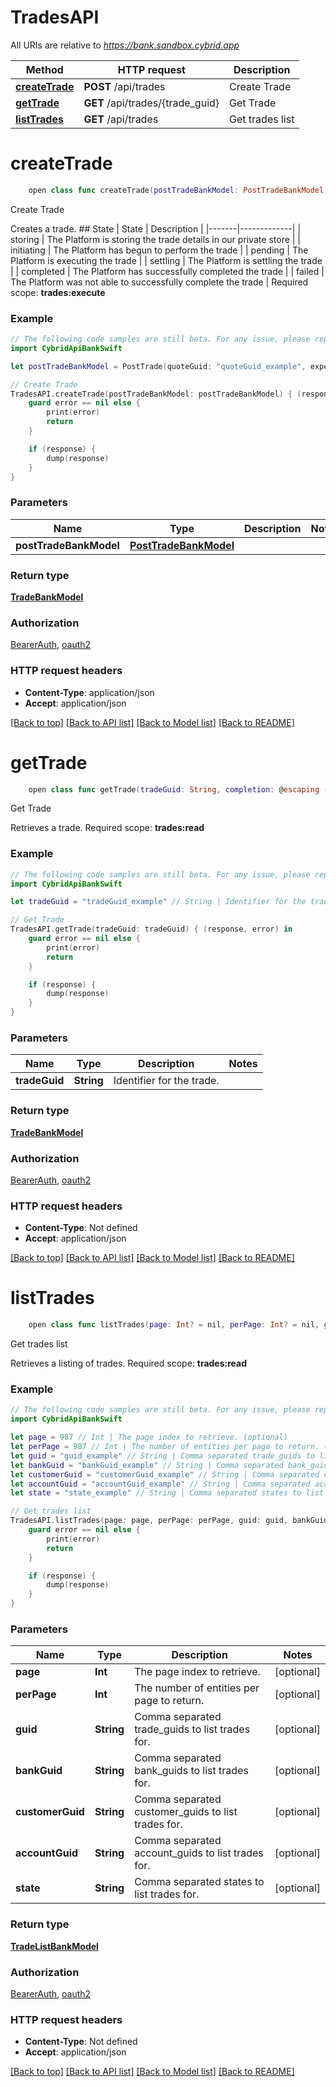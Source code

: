 # TradesAPI

All URIs are relative to *https://bank.sandbox.cybrid.app*

Method | HTTP request | Description
------------- | ------------- | -------------
[**createTrade**](TradesAPI.md#createtrade) | **POST** /api/trades | Create Trade
[**getTrade**](TradesAPI.md#gettrade) | **GET** /api/trades/{trade_guid} | Get Trade
[**listTrades**](TradesAPI.md#listtrades) | **GET** /api/trades | Get trades list


# **createTrade**
```swift
    open class func createTrade(postTradeBankModel: PostTradeBankModel, completion: @escaping (_ data: TradeBankModel?, _ error: Error?) -> Void)
```

Create Trade

Creates a trade.  ## State  | State | Description | |-------|-------------| | storing | The Platform is storing the trade details in our private store | | initiating | The Platform has begun to perform the trade | | pending | The Platform is executing the trade | | settling | The Platform is settling the trade | | completed | The Platform has successfully completed the trade | | failed | The Platform was not able to successfully complete the trade |    Required scope: **trades:execute**

### Example
```swift
// The following code samples are still beta. For any issue, please report via http://github.com/OpenAPITools/openapi-generator/issues/new
import CybridApiBankSwift

let postTradeBankModel = PostTrade(quoteGuid: "quoteGuid_example", expectedError: "expectedError_example") // PostTradeBankModel | 

// Create Trade
TradesAPI.createTrade(postTradeBankModel: postTradeBankModel) { (response, error) in
    guard error == nil else {
        print(error)
        return
    }

    if (response) {
        dump(response)
    }
}
```

### Parameters

Name | Type | Description  | Notes
------------- | ------------- | ------------- | -------------
 **postTradeBankModel** | [**PostTradeBankModel**](PostTradeBankModel.md) |  | 

### Return type

[**TradeBankModel**](TradeBankModel.md)

### Authorization

[BearerAuth](../README.md#BearerAuth), [oauth2](../README.md#oauth2)

### HTTP request headers

 - **Content-Type**: application/json
 - **Accept**: application/json

[[Back to top]](#) [[Back to API list]](../README.md#documentation-for-api-endpoints) [[Back to Model list]](../README.md#documentation-for-models) [[Back to README]](../README.md)

# **getTrade**
```swift
    open class func getTrade(tradeGuid: String, completion: @escaping (_ data: TradeBankModel?, _ error: Error?) -> Void)
```

Get Trade

Retrieves a trade.  Required scope: **trades:read**

### Example
```swift
// The following code samples are still beta. For any issue, please report via http://github.com/OpenAPITools/openapi-generator/issues/new
import CybridApiBankSwift

let tradeGuid = "tradeGuid_example" // String | Identifier for the trade.

// Get Trade
TradesAPI.getTrade(tradeGuid: tradeGuid) { (response, error) in
    guard error == nil else {
        print(error)
        return
    }

    if (response) {
        dump(response)
    }
}
```

### Parameters

Name | Type | Description  | Notes
------------- | ------------- | ------------- | -------------
 **tradeGuid** | **String** | Identifier for the trade. | 

### Return type

[**TradeBankModel**](TradeBankModel.md)

### Authorization

[BearerAuth](../README.md#BearerAuth), [oauth2](../README.md#oauth2)

### HTTP request headers

 - **Content-Type**: Not defined
 - **Accept**: application/json

[[Back to top]](#) [[Back to API list]](../README.md#documentation-for-api-endpoints) [[Back to Model list]](../README.md#documentation-for-models) [[Back to README]](../README.md)

# **listTrades**
```swift
    open class func listTrades(page: Int? = nil, perPage: Int? = nil, guid: String? = nil, bankGuid: String? = nil, customerGuid: String? = nil, accountGuid: String? = nil, state: String? = nil, completion: @escaping (_ data: TradeListBankModel?, _ error: Error?) -> Void)
```

Get trades list

Retrieves a listing of trades.  Required scope: **trades:read**

### Example
```swift
// The following code samples are still beta. For any issue, please report via http://github.com/OpenAPITools/openapi-generator/issues/new
import CybridApiBankSwift

let page = 987 // Int | The page index to retrieve. (optional)
let perPage = 987 // Int | The number of entities per page to return. (optional)
let guid = "guid_example" // String | Comma separated trade_guids to list trades for. (optional)
let bankGuid = "bankGuid_example" // String | Comma separated bank_guids to list trades for. (optional)
let customerGuid = "customerGuid_example" // String | Comma separated customer_guids to list trades for. (optional)
let accountGuid = "accountGuid_example" // String | Comma separated account_guids to list trades for. (optional)
let state = "state_example" // String | Comma separated states to list trades for. (optional)

// Get trades list
TradesAPI.listTrades(page: page, perPage: perPage, guid: guid, bankGuid: bankGuid, customerGuid: customerGuid, accountGuid: accountGuid, state: state) { (response, error) in
    guard error == nil else {
        print(error)
        return
    }

    if (response) {
        dump(response)
    }
}
```

### Parameters

Name | Type | Description  | Notes
------------- | ------------- | ------------- | -------------
 **page** | **Int** | The page index to retrieve. | [optional] 
 **perPage** | **Int** | The number of entities per page to return. | [optional] 
 **guid** | **String** | Comma separated trade_guids to list trades for. | [optional] 
 **bankGuid** | **String** | Comma separated bank_guids to list trades for. | [optional] 
 **customerGuid** | **String** | Comma separated customer_guids to list trades for. | [optional] 
 **accountGuid** | **String** | Comma separated account_guids to list trades for. | [optional] 
 **state** | **String** | Comma separated states to list trades for. | [optional] 

### Return type

[**TradeListBankModel**](TradeListBankModel.md)

### Authorization

[BearerAuth](../README.md#BearerAuth), [oauth2](../README.md#oauth2)

### HTTP request headers

 - **Content-Type**: Not defined
 - **Accept**: application/json

[[Back to top]](#) [[Back to API list]](../README.md#documentation-for-api-endpoints) [[Back to Model list]](../README.md#documentation-for-models) [[Back to README]](../README.md)


